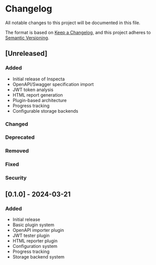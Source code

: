 # Changelog

All notable changes to this project will be documented in this file.

The format is based on [Keep a Changelog](https://keepachangelog.com/en/1.0.0/),
and this project adheres to [Semantic Versioning](https://semver.org/spec/v2.0.0.html).

## [Unreleased]

### Added

- Initial release of Inspecta
- OpenAPI/Swagger specification import
- JWT token analysis
- HTML report generation
- Plugin-based architecture
- Progress tracking
- Configurable storage backends

### Changed

### Deprecated

### Removed

### Fixed

### Security

## [0.1.0] - 2024-03-21

### Added

- Initial release
- Basic plugin system
- OpenAPI importer plugin
- JWT tester plugin
- HTML reporter plugin
- Configuration system
- Progress tracking
- Storage backend system
